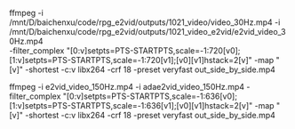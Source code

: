 ffmpeg -i /mnt/D/baichenxu/code/rpg_e2vid/outputs/1021_video/video_30Hz.mp4 -i /mnt/D/baichenxu/code/rpg_e2vid/outputs/1021_video_e2vid/e2vid_video_30Hz.mp4 \
-filter_complex "[0:v]setpts=PTS-STARTPTS,scale=-1:720[v0];[1:v]setpts=PTS-STARTPTS,scale=-1:720[v1];[v0][v1]hstack=2[v]" -map "[v]" -shortest -c:v libx264 -crf 18 -preset veryfast out_side_by_side.mp4

ffmpeg -i e2vid_video_150Hz.mp4 -i adae2vid_video_150Hz.mp4 -filter_complex "[0:v]setpts=PTS-STARTPTS,scale=-1:636[v0];[1:v]setpts=PTS-STARTPTS,scale=-1:636[v1];[v0][v1]hstack=2[v]" -map "[v]" -shortest -c:v libx264 -crf 18 -preset veryfast out_side_by_side.mp4